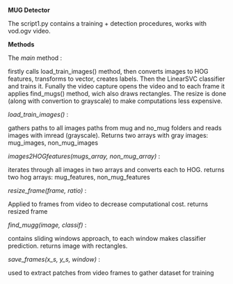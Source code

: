 **MUG Detector**

The script1.py contains a training + detection procedures, works with vod.ogv video.

**Methods**

The *main* method :

firstly calls load_train_images() method, then converts images to HOG features, transforms to vector, creates labels. Then the LinearSVC classifier and trains it. Funally the video capture opens the video and to each frame it applies find_mugs() method, wich also draws rectangles. The resize is done (along with convertion to grayscale) to make computations less expensive.

*load_train_images()* : 

gathers paths to all images paths from mug and no_mug folders and reads images with imread (grayscale). Returns two arrays with gray images: mug_images, non_mug_images

*images2HOGfeatures(mugs_array, non_mug_array)* :

iterates through all images in two arrays and converts each to HOG. returns two hog arrays: mug_features, non_mug_features

*resize_frame(frame, ratio)* :

Applied to frames from video to decrease computational cost. returns resized frame

*find_mugg(image, classif)* :

contains sliding windows approach, to each window makes classifier prediction. returns image with rectangles.

*save_frames(x_s, y_s, window)* :

used to extract patches from video frames to gather dataset for training